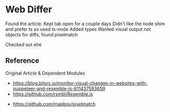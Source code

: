# Web Differ

Found the article. Kept tab open for a couple days
Didn't like the node shim and prefer ts so used ts-node
Added types
Wanted visual output not objects for diffs, found pixelmatch

Checked out ehe

## Reference

Original Article & Dependent Modules

- https://blog.bitsrc.io/monitor-visual-changes-in-websites-with-puppeteer-and-resemble-js-811437593659
- https://github.com/rsmbl/Resemble.js

* https://github.com/mapbox/pixelmatch
